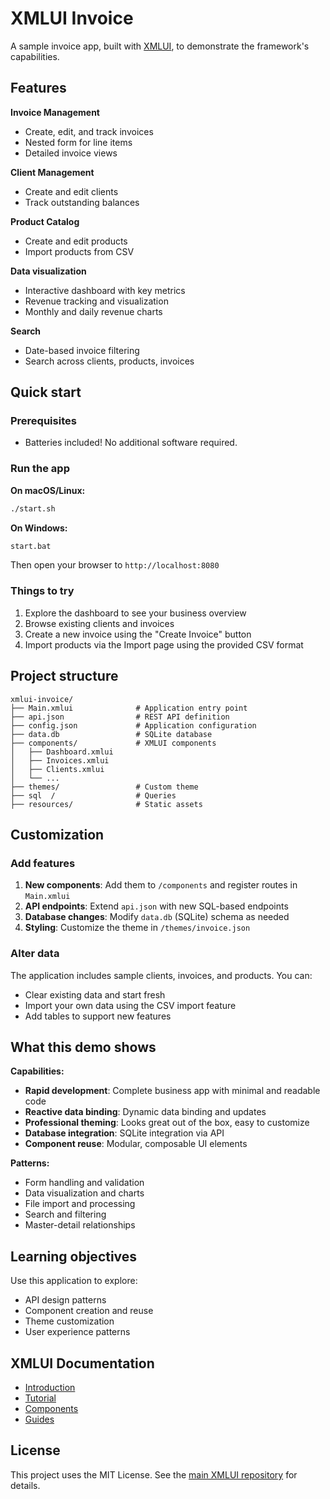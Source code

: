 # XMLUI Invoice

A sample invoice app, built with [XMLUI](https://xmlui.org), to demonstrate the framework's capabilities.

## Features

**Invoice Management**
- Create, edit, and track invoices
- Nested form for line items
- Detailed invoice views

**Client Management**
- Create and edit clients
- Track outstanding balances

**Product Catalog**
- Create and edit products
- Import products from CSV

**Data visualization**
- Interactive dashboard with key metrics
- Revenue tracking and visualization
- Monthly and daily revenue charts

**Search**
- Date-based invoice filtering
- Search across clients, products, invoices

## Quick start

### Prerequisites
- Batteries included! No additional software required.

### Run the app

**On macOS/Linux:**
```bash
./start.sh
```

**On Windows:**
```bash
start.bat
```

Then open your browser to `http://localhost:8080`

### Things to try
1. Explore the dashboard to see your business overview
2. Browse existing clients and invoices
3. Create a new invoice using the "Create Invoice" button
4. Import products via the Import page using the provided CSV format

## Project structure

```
xmlui-invoice/
├── Main.xmlui              # Application entry point
├── api.json                # REST API definition
├── config.json             # Application configuration
├── data.db                 # SQLite database
├── components/             # XMLUI components
│   ├── Dashboard.xmlui
│   ├── Invoices.xmlui
│   ├── Clients.xmlui
│   └── ...
├── themes/                 # Custom theme
├── sql  /                  # Queries
├── resources/              # Static assets
```

## Customization

### Add features
1. **New components**: Add them to `/components` and register routes in `Main.xmlui`
2. **API endpoints**: Extend `api.json` with new SQL-based endpoints
3. **Database changes**: Modify `data.db` (SQLite) schema as needed
4. **Styling**: Customize the theme in `/themes/invoice.json`

### Alter data
The application includes sample clients, invoices, and products. You can:
- Clear existing data and start fresh
- Import your own data using the CSV import feature
- Add tables to support new features

## What this demo shows

**Capabilities:**
- **Rapid development**: Complete business app with minimal and readable code
- **Reactive data binding**: Dynamic data binding and updates
- **Professional theming**: Looks great out of the box, easy to customize
- **Database integration**: SQLite integration via API
- **Component reuse**: Modular, composable UI elements

**Patterns:**
- Form handling and validation
- Data visualization and charts
- File import and processing
- Search and filtering
- Master-detail relationships


## Learning objectives

Use this application to explore:
- API design patterns
- Component creation and reuse
- Theme customization
- User experience patterns

## XMLUI Documentation

- [Introduction](https://docs.xmlui.org/)
- [Tutorial](https://docs.xmlui.org/tutorial-01)
- [Components](https://docs.xmlui.org/components/_overview)
- [Guides](https://docs.xmlui.org/app-structure)

## License

This project uses the MIT License. See the [main XMLUI repository](https://github.com/xmlui-org/xmlui) for details.

